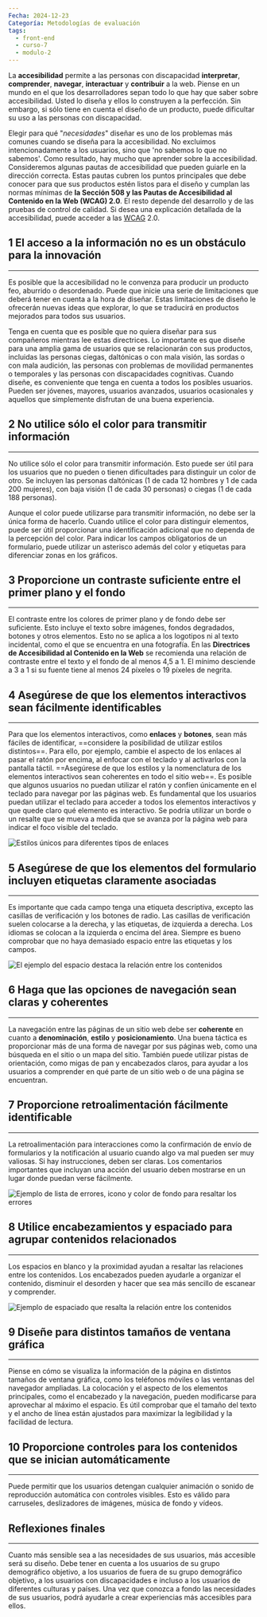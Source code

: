 ```yaml
---
Fecha: 2024-12-23
Categoría: Metodologías de evaluación
tags:
  - front-end
  - curso-7
  - modulo-2
---
```

La **accesibilidad** permite a las personas con discapacidad **interpretar**, **comprender**, **navegar**, **interactuar** y **contribuir** a la web. Piense en un mundo en el que los desarrolladores sepan todo lo que hay que saber sobre accesibilidad. Usted lo diseña y ellos lo construyen a la perfección. Sin embargo, si sólo tiene en cuenta el diseño de un producto, puede dificultar su uso a las personas con discapacidad.

Elegir para qué "*necesidades*" diseñar es uno de los problemas más comunes cuando se diseña para la accesibilidad. No excluimos intencionadamente a los usuarios, sino que 'no sabemos lo que no sabemos'. Como resultado, hay mucho que aprender sobre la accesibilidad. Consideremos algunas pautas de accesibilidad que pueden guiarle en la dirección correcta. Estas pautas cubren los puntos principales que debe conocer para que sus productos estén listos para el diseño y cumplan las normas mínimas de **la Sección 508 y las Pautas de Accesibilidad al Contenido en la Web (WCAG) 2.0**. El resto depende del desarrollo y de las pruebas de control de calidad. Si desea una explicación detallada de la accesibilidad, puede acceder a las [WCAG](https://www.w3.org/TR/WCAG20/) 2.0.

## **1 El acceso a la información no es un obstáculo para la innovación**
---
Es posible que la accesibilidad no le convenza para producir un producto feo, aburrido o desordenado. Puede que inicie una serie de limitaciones que deberá tener en cuenta a la hora de diseñar. Estas limitaciones de diseño le ofrecerán nuevas ideas que explorar, lo que se traducirá en productos mejorados para todos sus usuarios.

Tenga en cuenta que es posible que no quiera diseñar para sus compañeros mientras lee estas directrices. Lo importante es que diseñe para una amplia gama de usuarios que se relacionarán con sus productos, incluidas las personas ciegas, daltónicas o con mala visión, las sordas o con mala audición, las personas con problemas de movilidad permanentes o temporales y las personas con discapacidades cognitivas. Cuando diseñe, es conveniente que tenga en cuenta a todos los posibles usuarios. Pueden ser jóvenes, mayores, usuarios avanzados, usuarios ocasionales y aquellos que simplemente disfrutan de una buena experiencia.

## **2 No utilice sólo el color para transmitir información**
---
No utilice sólo el color para transmitir información. Esto puede ser útil para los usuarios que no pueden o tienen dificultades para distinguir un color de otro. Se incluyen las personas daltónicas (1 de cada 12 hombres y 1 de cada 200 mujeres), con baja visión (1 de cada 30 personas) o ciegas (1 de cada 188 personas).

Aunque el color puede utilizarse para transmitir información, no debe ser la única forma de hacerlo. Cuando utilice el color para distinguir elementos, puede ser útil proporcionar una identificación adicional que no dependa de la percepción del color. Para indicar los campos obligatorios de un formulario, puede utilizar un asterisco además del color y etiquetas para diferenciar zonas en los gráficos.

## **3 Proporcione un contraste suficiente entre el primer plano y el fondo**
---
El contraste entre los colores de primer plano y de fondo debe ser suficiente. Esto incluye el texto sobre imágenes, fondos degradados, botones y otros elementos. Esto no se aplica a los logotipos ni al texto incidental, como el que se encuentra en una fotografía. En las **Directrices de Accesibilidad al Contenido en la Web** se recomienda una relación de contraste entre el texto y el fondo de al menos 4,5 a 1. El mínimo desciende a 3 a 1 si su fuente tiene al menos 24 píxeles o 19 píxeles de negrita.

## **4 Asegúrese de que los elementos interactivos sean fácilmente identificables**
---
Para que los elementos interactivos, como **enlaces** y **botones**, sean más fáciles de identificar, ==considere la posibilidad de utilizar estilos distintos==. Para ello, por ejemplo, cambie el aspecto de los enlaces al pasar el ratón por encima, al enfocar con el teclado y al activarlos con la pantalla táctil. ==Asegúrese de que los estilos y la nomenclatura de los elementos interactivos sean coherentes en todo el sitio web==. Es posible que algunos usuarios no puedan utilizar el ratón y confíen únicamente en el teclado para navegar por las páginas web. Es fundamental que los usuarios puedan utilizar el teclado para acceder a todos los elementos interactivos y que quede claro qué elemento es interactivo. Se podría utilizar un borde o un resalte que se mueva a medida que se avanza por la página web para indicar el foco visible del teclado.

![Estilos únicos para diferentes tipos de enlaces](4-estilos-enlace.webp)

## **5 Asegúrese de que los elementos del formulario incluyen etiquetas claramente asociadas**
---
Es importante que cada campo tenga una etiqueta descriptiva, excepto las casillas de verificación y los botones de radio. Las casillas de verificación suelen colocarse a la derecha, y las etiquetas, de izquierda a derecha. Los idiomas se colocan a la izquierda o encima del área. Siempre es bueno comprobar que no haya demasiado espacio entre las etiquetas y los campos.

![El ejemplo del espacio destaca la relación entre los contenidos](5-etiquetas-formulario.webp)

## **6 Haga que las opciones de navegación sean claras y coherentes**
---
La navegación entre las páginas de un sitio web debe ser **coherente** en cuanto a **denominación**, **estilo** y **posicionamiento**. Una buena táctica es proporcionar más de una forma de navegar por sus páginas web, como una búsqueda en el sitio o un mapa del sitio. También puede utilizar pistas de orientación, como migas de pan y encabezados claros, para ayudar a los usuarios a comprender en qué parte de un sitio web o de una página se encuentran.

## **7 Proporcione retroalimentación fácilmente identificable**
---
La retroalimentación para interacciones como la confirmación de envío de formularios y la notificación al usuario cuando algo va mal pueden ser muy valiosas. Si hay instrucciones, deben ser claras. Los comentarios importantes que incluyan una acción del usuario deben mostrarse en un lugar donde puedan verse fácilmente.

![Ejemplo de lista de errores, icono y color de fondo para resaltar los errores](7-retroalimentacion.webp)

## **8 Utilice encabezamientos y espaciado para agrupar contenidos relacionados**
---
Los espacios en blanco y la proximidad ayudan a resaltar las relaciones entre los contenidos. Los encabezados pueden ayudarle a organizar el contenido, disminuir el desorden y hacer que sea más sencillo de escanear y comprender.

![Ejemplo de espaciado que resalta la relación entre los contenidos](8-espaciado.webp)

## **9 Diseñe para distintos tamaños de ventana gráfica**
---
Piense en cómo se visualiza la información de la página en distintos tamaños de ventana gráfica, como los teléfonos móviles o las ventanas del navegador ampliadas. La colocación y el aspecto de los elementos principales, como el encabezado y la navegación, pueden modificarse para aprovechar al máximo el espacio. Es útil comprobar que el tamaño del texto y el ancho de línea están ajustados para maximizar la legibilidad y la facilidad de lectura.

## **10 Proporcione controles para los contenidos que se inician automáticamente**
---
Puede permitir que los usuarios detengan cualquier animación o sonido de reproducción automática con controles visibles. Esto es válido para carruseles, deslizadores de imágenes, música de fondo y vídeos.

## **Reflexiones finales**
---
Cuanto más sensible sea a las necesidades de sus usuarios, más accesible será su diseño. Debe tener en cuenta a los usuarios de su grupo demográfico objetivo, a los usuarios de fuera de su grupo demográfico objetivo, a los usuarios con discapacidades e incluso a los usuarios de diferentes culturas y países. Una vez que conozca a fondo las necesidades de sus usuarios, podrá ayudarle a crear experiencias más accesibles para ellos.
